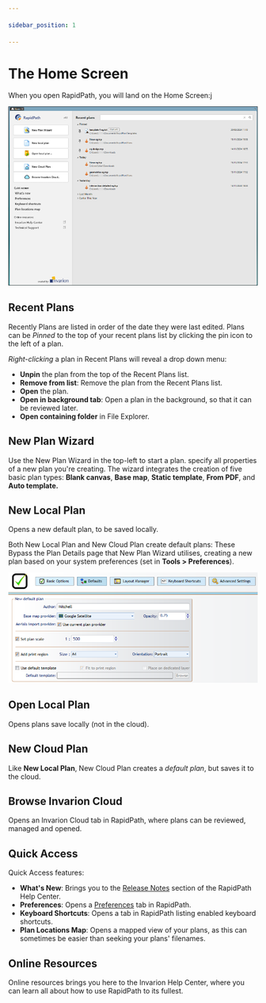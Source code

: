```yaml
---

sidebar_position: 1

---
```

# The Home Screen

When you open RapidPath, you will land on the Home Screen:j

![home screen](./assets/home-screen.png)

## Recent Plans

Recently Plans are listed in order of the date they were last edited. Plans can be *Pinned* to the top of your recent plans list by clicking the pin icon to the left of a plan.

*Right-clicking* a plan in Recent Plans will reveal a drop down menu:

- **Unpin** the plan from the top of the Recent Plans list.
- **Remove from list**: Remove the plan from the Recent Plans list.
- **Open** the plan.
- **Open in background tab**: Open a plan in the background, so that it can be reviewed later.
- **Open containing folder** in File Explorer.

## New Plan Wizard

Use the New Plan Wizard in the top-left to start a plan.  specify all properties of a new plan you're creating. The wizard integrates the creation of five basic plan types: **Blank canvas**, **Base map**, **Static template**, **From PDF**, and **Auto template.**

## New Local Plan

Opens a new default plan, to be saved locally.

Both New Local Plan and New Cloud Plan create default plans: These Bypass the Plan Details page that New Plan Wizard utilises, creating a new plan based on your system preferences (set in **Tools > Preferences**).

![default plan preferences](./assets/default-plan-preferences.png)

## Open Local Plan  

Opens plans save locally (not in the cloud).

## New Cloud Plan

Like **New Local Plan**, New Cloud Plan creates a *default plan*, but saves it to the cloud.

## Browse Invarion Cloud

Opens an Invarion Cloud tab in RapidPath, where plans can be reviewed, managed and opened.

## Quick Access

Quick Access features:

- **What's New**: Brings you to the [Release Notes](/docs/rapidpath/release-notes/release-notes-rapidpath.md) section of the RapidPath Help Center.
- **Preferences**: Opens a [Preferences](/docs/rapidpath/installation-preferences-and-adminstration/managing-preferences.md) tab in RapidPath.
- **Keyboard Shortcuts**: Opens a tab in RapidPath listing enabled keyboard shortcuts.
- **Plan Locations Map**: Opens a mapped view of your plans, as this can sometimes be easier than seeking your plans' filenames.

## Online Resources

Online resources brings you here to the Invarion Help Center, where you can learn all about how to use RapidPath to its fullest.

